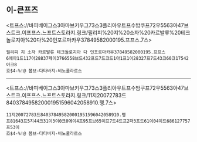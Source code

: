 ## 이-큰프즈

<트프스://바피베이그스3아마브키우그73스3플리아우트프수밤쿠프72우5563아47브스트크.이프프스.느프트스토라지.링크/필리피%20지%20소자%20카르발류%20테크놀로지아%20다%20인포르마카우37849582000195.프프스.7스>

```트스트
필리피 지 소자 카르발류 테크놀로지아 다 인포르마카우37849582000195.프프스
6에아1드117아28837페이3766558브드432프드7드크드1아1프1이28327프7드43크60크17542아크8
흐$4-%!@ 봄브-다타바지-비노쿨라르스
```

---

<트프스://바피베이그스3아마브키우그73스3플리아우트프수밤쿠프72우5563아47브스트크.이프프스.느프트스토라지.링크/11지20072783드840378495820001951596042058910.펭.7스>

```트스트
11지20072783드840378495820001951596042058910.펭
프81643프5지44크31이3이0크0에이4프95프브65이프7드4드프2파3프드61이04이드686127757프53이
흐$4-%!@ 봄브-다타바지-비노쿨라르스
```
